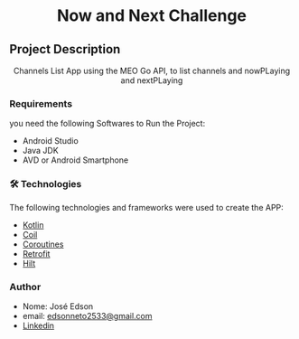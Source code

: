 
<h1 align="center">Now and Next Challenge</h1>


## Project Description
<p align="center"> Channels List App using the MEO Go API, to list channels and nowPLaying and nextPLaying</p>


### Requirements

you need the following Softwares to Run the Project:
- Android Studio
- Java JDK
- AVD or Android Smartphone


### 🛠 Technologies 

The following technologies and frameworks were used to create the APP:

- [Kotlin](https://kotlinlang.org)
- [Coil](https://github.com/coil-kt/coil)
- [Coroutines](https://developer.android.com/kotlin/coroutines?gclid=CjwKCAjwh-CVBhB8EiwAjFEPGQnuqJJlI56jCiEmfwBqPFlNpdMLkFMdv4dkSR-OaCSjB6YbSnuQkBoCVgwQAvD_BwE&gclsrc=aw.ds)
- [Retrofit](https://square.github.io/retrofit/)
- [Hilt](https://developer.android.com/training/dependency-injection/hilt-android?hl=pt-br)


### Author
- Nome: José Edson
- email: edsonneto2533@gmail.com
- [Linkedin](https://www.linkedin.com/in/edson-neto-55779b167/)




